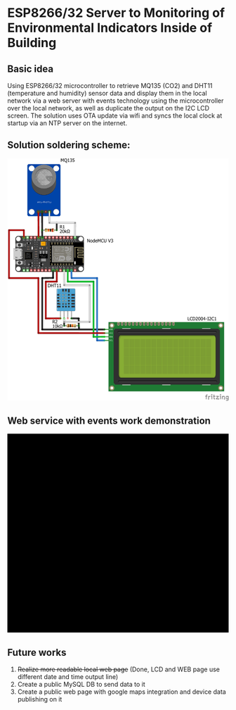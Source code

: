 # ESP8266/32 Server to Monitoring of Environmental Indicators Inside of Building
## Basic idea
Using ESP8266/32 microcontroller to retrieve MQ135 (CO2) and DHT11 (temperature and humidity) sensor data and display them in the local network via a web server with events technology using the microcontroller over the local network, as well as duplicate the output on the I2C LCD screen. The solution uses OTA update via wifi and syncs the local clock at startup via an NTP server on the internet.  
## Solution soldering scheme:
![Solution scheme](DHT11+MQ135+LED+WIFI_bb.jpg)
## Web service with events work demonstration
![ESP WebPage](ESP_page_with_events.gif)
## Future works
1. ~~Realize more readable local web page~~ (Done, LCD and WEB page use different date and time output line)
2. Create a public MySQL DB to send data to it
3. Create a public web page with google maps integration and device data publishing on it  

